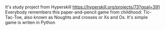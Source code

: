 It's study project from Hyperskill https://hyperskill.org/projects/73?goal=391
Everybody remembers this paper-and-pencil game from childhood: Tic-Tac-Toe, also known as Noughts and crosses or Xs and Os.
It's simple game is writen in Python

